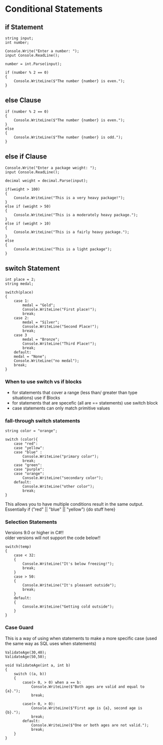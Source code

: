 # Conditional Statements


## if Statement
```
string input;
int number;

Console.Write("Enter a number: ");
input Console.ReadLine();

number = int.Parse(input);

if (number % 2 == 0)
{
    Console.WriteLine($"The number {number} is even.");
}
```
## else Clause
```
if (number % 2 == 0)
{
    Console.WriteLine($"The number {number} is even.");
}
else
{
    Console.WriteLine($"The number {number} is odd.");
}
```

## else if Clause
```
Console.Write("Enter a package weight: ");
input Console.ReadLine();

decimal weight = decimal.Parse(input);

if(weight > 100)
{
    Console.WriteLine("This is a very heavy package!");
}
else if (weight > 50)
{
    Console.WriteLine("This is a moderately heavy package.");
}
else if (weight > 10)
{
    Console.WriteLine("This is a fairly heavy package.");
}
else
{
    Console.WriteLine("This is a light package");
}
```
## switch Statement
```
int place = 2;
string medal;

switch(place)
{
    case 1:
        medal = "Gold";
        Console.WriteLine("First place!");
        break;
    case 2:
        medal = "Silver";
        Console.WriteLine("Second Place!");
        break;
    case 3
        medal = "Bronze";
        Console.WriteLine("Third Place!");
        break;
    default:
    medal = "None";
    Console.WriteLine("no medal");
    break;
}
```


### When to use switch vs if blocks
- for statements that cover a range (less than/ greater than type situations) use if Blocks
- for statements that are specefic (all are == statements) use switch block
- case statements can only match primitive values

### fall-through switch statements
```
string color = "orange";

switch (color){
    case "red":
    case "yellow":
    case "blue" :
        Console.WriteLine("primary color");
        break;
    case "green":
    case "purple":
    case "orange":
        Console.WriteLine("secondary color");
    default:
        Console.WriteLine("other color");
        break;
}
```
This allows you to have multiple conditions result in the same output. Essentially if ("red" || "blue" || "yellow") {do stuff here}

### Selection Statements
Versions 9.0 or higher in C#!! <br>
older versions will not support the code below!!
```
switch(temp)
{
    case < 32:
    {
        Console.WriteLine("It's below freezing!");
        break;
    }
    case > 50:
    {
        Console.WriteLine("It's pleasant outside");
        break;
    }
    default:
    {
        Console.WriteLine("Getting cold outside");
    }
}
```
### Case Guard
This is a way of using when statements to make a more specific case (used the same way as SQL uses when statements)
```
ValidateAge(30,40);
ValidateAge(50,50);

void ValidateAge(int a, int b)
{
    switch ((a, b))
    {
        case(> 0, > 0) when a == b:
            Console.WriteLine($"Both ages are valid and equal to {a}.");
            break;

        case(> 0, > 0):
            Console.WriteLine($"First age is {a}, second age is {b}.");
            break;
        default:
            Console.WriteLine($"One or both ages are not valid.");
            break;
    }
}
```
